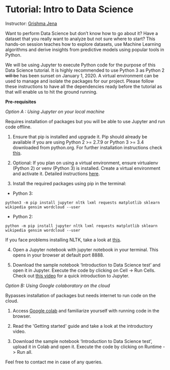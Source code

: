 # Tutorial: Intro to Data Science
Instructor: [Grishma Jena](https://gjena.github.io)

Want to perform Data Science but don’t know how to go about it? Have a dataset that you really want to analyze but not sure where to start? This hands-on session teaches how to explore datasets, use Machine Learning algorithms and derive insights from predictive models using popular tools in Python.

We will be using Jupyter to execute Python code for the purpose of this Data Science tutorial. It is highly recommended to use Python 3 as Python 2 ~~will be~~ has been sunset on January 1, 2020. A virtual environment can be used to manage and isolate the packages for our project. Please follow these instructions to have all the dependencies ready before the tutorial as that will enable us to hit the ground running.

__Pre-requisites__

*Option A : Using Jupyter on your local machine*

Requires installation of packages but you will be able to use Jupyter and run code offline.
1. Ensure that pip is installed and upgrade it. Pip should already be available if you are using Python 2 >= 2.7.9 or Python 3 >= 3.4 downloaded from python.org. For further installation instructions check [this](https://pip.pypa.io/en/stable/installing/).

2. Optional: If you plan on using a virtual environment, ensure virtualenv (Python 2) or venv (Python 3) is installed. Create a virtual environment and activate it. Detailed instructions [here](https://packaging.python.org/guides/installing-using-pip-and-virtual-environments/).

3. Install the required packages using pip in the terminal:

  * Python 3: 

```
python3 -m pip install jupyter nltk lxml requests matplotlib sklearn
wikipedia gensim wordcloud --user
```

  * Python 2: 
```
python -m pip install jupyter nltk lxml requests matplotlib sklearn
wikipedia gensim wordcloud --user
```
If you face problems installing NLTK, take a look at [this](https://www.nltk.org/install.html).

4. Open a Jupyter notebook with jupyter notebook in your terminal. This opens in your browser at default port 8888.

5. Download the sample notebook ‘Introduction to Data Science test’ and open it in Jupyter. Execute the code by clicking on Cell -> Run Cells. Check out [this video](https://www.youtube.com/watch?v=jZ952vChhuI) for a quick introduction to Jupyter.

*Option B: Using Google colaboratory on the cloud*

Bypasses installation of packages but needs internet to run code on the cloud. 

1. Access [Google colab](https://colab.research.google.com/notebooks/welcome.ipynb) and familiarize yourself with running code in the browser.

2. Read the 'Getting started' guide and take a look at the introductory video.

3. Download the sample notebook ‘Introduction to Data Science test’, upload it in Colab and open it. Execute the 
code by clicking on Runtime -> Run all.

Feel free to contact me in case of any queries.

